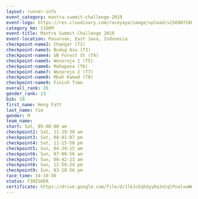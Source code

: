 ```yaml
---
layout: runner-info 
event_category: mantra-summit-challenge-2019 
event-logo: https://res.cloudinary.com/raceyaya/image/upload/v1569072809/logo/mantra-image_segrbx.jpg
category_km: 116KM 
event-title: Mantra Summit Challenge 2019 
event-location: Pasuruan, East Java, Indonesia 
checkpoint-name2: Changar (T2) 
checkpoint-name3: Budug Asu (T3) 
checkpoint-name4: UB Forest St (T4) 
checkpoint-name5: Wonorejo 1 (T5) 
checkpoint-name6: Mahapena (T6) 
checkpoint-name7: Wonorejo 2 (T7) 
checkpoint-name8: Mbah Kamad (T8) 
checkpoint-name9: Finish Time
overall_rank: 26
gender_rank: 23
bib: 10
first_name: Heng Fatt
last_name: Yim
gender: M
team_name: 
start: Sat, 05-00-00 am
checkpoint2: Sat, 11-39-30 am
checkpoint3: Sat, 08-01-07 pm
checkpoint4: Sat, 11-15-58 pm
checkpoint5: Sun, 04-39-15 am
checkpoint6: Sun, 07-00-56 am
checkpoint7: Sun, 08-42-23 am
checkpoint8: Sun, 12-58-24 pm
checkpoint9: Sun, 03-18-56 pm
race_time: 34-18-56
status: FINISHER
certificate: https://drive.google.com/file/d/1lkJcEqhXyyRa3xCqlPnalxwWWW6mg8cr/view?usp=sharing
---
```

